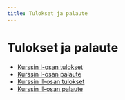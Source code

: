 ```yaml
---
title: Tulokset ja palaute
---
```


# Tulokset ja palaute

* [Kurssin I-osan tulokset](tulokset1.html)
* [Kurssin I-osan palaute](palaute1.html)
* [Kurssin II-osan tulokset](tulokset2.html)
* [Kurssin II-osan palaute](palaute2.html)
